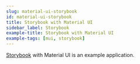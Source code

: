 ```yaml
---
slug: material-ui-storybook
id: material-ui-storybook
title: Storybook with Material UI
sidebar_label: Storybook
example-title: Storybook with Material UI
example-tags: [mui, storybook]
---
```


[Storybook](https://storybook.js.org/) with Material UI is an example application.
<br/>

<CodeSandboxExample path="with-storybook-material-ui" />
